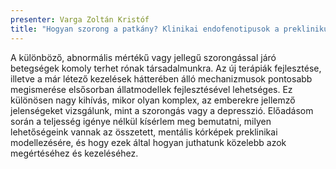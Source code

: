 ```yaml
---
presenter: Varga Zoltán Kristóf
title: "Hogyan szorong a patkány? Klinikai endofenotipusok a preklinikumban"
---
```


A különböző, abnormális mértékű vagy jellegű szorongással járó betegségek komoly terhet rónak társadalmunkra. Az új terápiák fejlesztése, illetve a már létező kezelések hátterében álló mechanizmusok pontosabb megismerése elsősorban állatmodellek fejlesztésével lehetséges. Ez különösen nagy kihívás, mikor olyan komplex, az emberekre jellemző jelenségeket vizsgálunk, mint a szorongás vagy a depresszió. Előadásom során a teljesség igénye nélkül kísérlem meg bemutatni, milyen lehetőségeink vannak az összetett, mentális kórképek preklinikai modellezésére, és hogy ezek által hogyan juthatunk közelebb azok megértéséhez és kezeléséhez.
